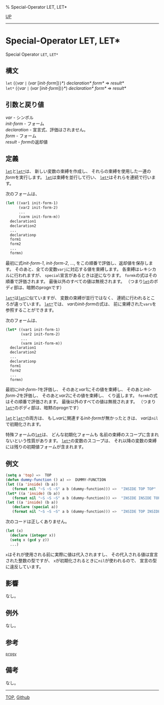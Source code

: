% Special-Operator LET, LET\*

[UP](5.3.html)  

---

# Special-Operator LET, LET\*


Special Operator `LET`, `LET*`


## 構文

`let` (`{`*var* `|` (*var* [*init-form*])`}`\*) *declaration\** *form\** => *result\**  
`let*` (`{`*var* `|` (*var* [*init-form*])`}`\*) *declaration\** *form\** => *result\**


## 引数と戻り値

*var* - シンボル  
*init-form* - フォーム  
*declaration* - 宣言式、評価はされません。  
*form* - フォーム  
*result* - *form*の返却値


## 定義

[`let`](5.3.let.html)と[`let*`](5.3.let.html)は、
新しい変数の束縛を作成し、
それらの束縛を使用した一連の*form*を実行します。
[`let`](5.3.let.html)は束縛を並行して行い、
[`let*`](5.3.let.html)はそれらを連続で行います。

次のフォームは、

```lisp
(let ((var1 init-form-1)
      (var2 init-form-2)
      ...
      (varm init-form-m))
  declaration1
  declaration2
  ...
  declarationp
  form1
  form2
  ...
  formn)
```

最初に式*init-form-1*, *init-form-2*, ...,
をこの順番で評価し、返却値を保存します。
そのあと、全ての変数`varj`に対応する値を束縛します。
各束縛はレキシカルに行われますが、
`special`宣言があるときは逆になります。
`formk`の式はその順番で評価されます。
最後以外のすべての値は無視されます。
（つまり[`let`](5.3.let.html)のボディ部は、暗黙のprognです）

[`let*`](5.3.let.html)は[`let`](5.3.let.html)に似ていますが、
変数の束縛が並行ではなく、
連続に行われるところが違っています。
[`let*`](5.3.let.html)では、 *var*の*init-form*の式は、
前に束縛された`vars`を参照することができます。

次のフォームは、

```lisp
(let* ((var1 init-form-1)
       (var2 init-form-2)
       ...
       (varm init-form-m))
  declaration1
  declaration2
  ...
  declarationp
  form1
  form2
  ...
  formn)
```

最初に*init-form-1*を評価し、
そのあと*var1*にその値を束縛し、
そのあと*init-form-2*を評価し、
そのあと*var2*にその値を束縛し、
くり返します。
`formk`の式はその順番で評価されます。
最後以外のすべての値は無視されます。
（つまり[`let*`](5.3.let.html)のボディ部は、暗黙のprognです）

[`let`](5.3.let.html)と[`let*`](5.3.let.html)の両方は、
もし*var*に関連する*init-form*が無かったときは、
*var*は`nil`で初期化されます。

特殊フォームの[`let`](5.3.let.html)は、
どんな初期化フォームも
名前の束縛のスコープに含まれないという性質があります。
[`let*`](5.3.let.html)の変数のスコープは、
それ以降の変数の束縛には残りの初期値フォームが含まれます。


## 例文

```lisp
(setq a 'top) =>  TOP
(defun dummy-function () a) =>  DUMMY-FUNCTION
(let ((a 'inside) (b a))
   (format nil "~S ~S ~S" a b (dummy-function))) =>  "INSIDE TOP TOP" 
(let* ((a 'inside) (b a))
   (format nil "~S ~S ~S" a b (dummy-function))) =>  "INSIDE INSIDE TOP" 
(let ((a 'inside) (b a))
   (declare (special a))
   (format nil "~S ~S ~S" a b (dummy-function))) =>  "INSIDE TOP INSIDE"
```

次のコードは正しくありません。

```lisp
(let (x)
  (declare (integer x))
  (setq x (gcd y z))
  ...)
```

`x`はそれが使用される前に実際に値は代入されますし、
その代入される値は宣言された整数の型ですが、
`x`が初期化されるときに`nil`が使われるので、
宣言の型に違反しています。


## 影響

なし。


## 例外

なし。


## 参考

[`progv`](5.3.progv.html)


## 備考

なし。


---
[TOP](index.html),  [Github](https://github.com/nptcl/npt-japanese)

